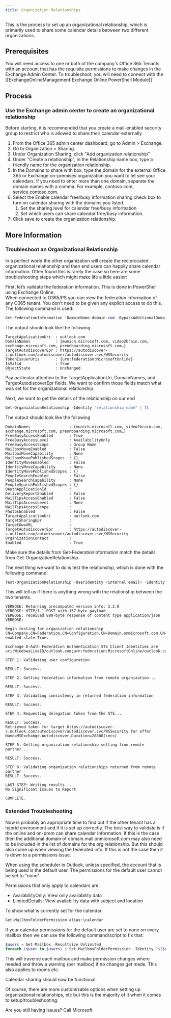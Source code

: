 ```yaml
---
title: Organization Relationships
---
```


This is the process to set up an organizational relationship, which is primarily used to share some calendar details between two different organizations.

## Prerequisites

You will need access to one or both of the company's Office 365 Tenants with an account that has the requisite permissions to make changes in the Exchange Admin Center. To troubleshoot, you will need to connect with the [[ExchangeOnlineManagement|Exchange Online PowerShell Module]]

## Process

### Use the Exchange admin center to create an organizational relationship

Before starting, it is recommended that you create a mail-enabled security group to restrict who is allowed to share their calendar externally.

1. From the Office 365 admin center dashboard, go to Admin > Exchange.
2. Go to Organization > Sharing.
3. Under Organization Sharing, click "Add organization relationship"
4. Under "Create a relationship", in the Relationship name box, type a friendly name for the organization relationship.
5. In the Domains to share with box, type the domain for the external Office 365 or Exchange on-premises organization you want to let see your calendars. If you need to enter more than one domain, separate the domain names with a comma. For example, contoso.com, service.contoso.com.
6. Select the Enable calendar free/busy information sharing check box to turn on calendar sharing with the domains you listed.
   1. Set the sharing level for calendar free/busy information
   2. Set which users can share calendar free/busy information.
7. Click save to create the organization relationship.

## More Information

### Troubleshoot an Organizational Relationship

In a perfect world the other organization will create the reciprocated organizational relationship and then end users can happily share calendar information. Often found this is rarely the case so here are some troubleshooting steps which might make life a little easier:

First, let’s validate the federation information. This is done in PowerShell using Exchange Online.  
When connected to O365/PS you can view the federation information of any O365 tenant. You don’t need to be given any explicit access to do this. The following command is used:

```PowerShell
Get-FederationInformation -DomainName domain.com -BypassAdditionalDomainValidation
```

The output should look like the following.

```text
TargetApplicationUri  : outlook.com
DomainNames           : {munich.microsoft.com, video2brain.com, exchange.microsoft.com, preonboarding.microsoft.com…}
TargetAutodiscoverEpr : https://autodiscover-s.outlook.com/autodiscover/autodiscover.svc/WSSecurity
TokenIssuerUris       : {urn:federation:MicrosoftOnline}
IsValid               : True
ObjectState           : Unchanged
```

Pay particular attention to the TargetApplicationUri, DomainNames, and TargetAutodiscoverEpr fields. We want to confirm those fields match what was set for the organizational relationship.

Next, we want to get the details of the relationship on our end

```PowerShell
Get-OrganizationRelationship -Identity "relationship name" | fl
```

The output should look like the following

```text
DomainNames                 : {munich.microsoft.com, video2brain.com, exchange.microsoft.com, preonboarding.microsoft.com…}
FreeBusyAccessEnabled       : True
FreeBusyAccessLevel         : AvailabilityOnly
FreeBusyAccessScope         : Group Name
MailboxMoveEnabled          : False
MailboxMoveCapability       : None
MailboxMovePublishedScopes  : {}
IdentityMoveEnabled         : False
IdentityMoveCapability      : None
IdentityMovePublishedScopes : {}
PeopleSearchEnabled         : False
PeopleSearchCapability      : None
PeopleSearchPublishedScopes : {}
OAuthApplicationId          :
DeliveryReportEnabled       : False
MailTipsAccessEnabled       : False
MailTipsAccessLevel         : None
MailTipsAccessScope         :
PhotosEnabled               : False
TargetApplicationUri        : outlook.com
TargetSharingEpr            :
TargetOwaURL                :
TargetAutodiscoverEpr       : https://autodiscover-s.outlook.com/autodiscover/autodiscover.svc/WSSecurity
OrganizationContact         :
Enabled                     : True
```

Make sure the details from Get-FederationInformation match the details from Get-OrganizationRelationship.

The next thing we want to do is test the relationship, which is done with the following command:

```PowerShell
Test-OrganizationRelationship -UserIdentity <internal email> -Identity <org relationship name> -verbose
```

This will tell us if there is anything wrong with the relationship between the two tenants.

```text
VERBOSE: Returning precomputed version info: 3.2.0
VERBOSE: HTTP/1.1 POST with 157-byte payload
VERBOSE: received 890-byte response of content type application/json
VERBOSE:

Begin testing for organization relationship CN=Company,CN=Federation,CN=Configuration,CN=Domain.onmicrosoft.com,CN=ConfigurationUnits,DC=NAMPR12A345,DC=PROD,DC=OUTLOOK,DC=COM, enabled state True.

Exchange D-Auth Federation Authentication STS Client Identities are uri:WindowsLiveID/outlook.com;urn:federation:MicrosoftOnline/outlook.com;

STEP 1: Validating user configuration

RESULT: Success.

STEP 2: Getting federation information from remote organization...

RESULT: Success.

STEP 3: Validating consistency in returned federation information

RESULT: Success.

STEP 4: Requesting delegation token from the STS...

RESULT: Success.
Retrieved token for target https://autodiscover-s.outlook.com/autodiscover/autodiscover.svc/WSSecurity for offer Name=MSExchange.Autodiscover,Duration=28800(secs)

STEP 5: Getting organization relationship setting from remote partner...

RESULT: Success.

STEP 6: Validating organization relationships returned from remote partner
RESULT: Success.

LAST STEP: Writing results...
No Significant Issues to Report

COMPLETE.
```

### Extended Troubleshooting

Now is probably an appropriate time to find out if the other tenant has a hybrid environment and if it is set up correctly. The best way to validate is if the online and on-prem can share calendar information. If this is the case then the additional domain of domain.mail.onmicrosoft.com may also need to be included in the list of domains for the org relationship. But this should also come up when viewing the federated info.
If this is not the case then it is down to a permissions issue.

When using the scheduler in Outlook, unless specified, the account that is being used is the default user. The permissions for the default user cannot be set to "none".

Permissions that only apply to calendars are:

- AvailabilityOnly: View only availability data
- LimitedDetails: View availability data with subject and location

To show what is currently set for the calendar:

```PowerShell
Get-MailboxFolderPermission alias:\calendar
```

If your calendar permissions for the default user are set to none on every mailbox then we can use the following command/script to fix that:

```PowerShell
$users = Get-Mailbox -Resultsize Unlimited
foreach ($user in $users) { Set-MailboxFolderPermission -Identity "$($user.alias):\calendar" -User Default -AccessRights AvailabilityOnly }
```

This will traverse each mailbox and make permission changes where needed and throw a warning (per mailbox) if no changes get made. This also applies to rooms etc.

Calendar sharing should now be functional.

Of course, there are more customizable options when setting up organizational relationships, etc but this is the majority of it when it comes to setup/troubleshooting.

Are you still having issues? Call Microsoft
